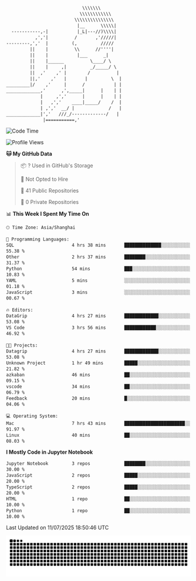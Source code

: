 ```
                             \\\\\\\
                            \\\\\\\\\\\\
                          \\\\\\\\\\\\\\\
                           |__      \\\\\|
  -----------,-|           |_L|---//)\\\\|
           ,','|          /       ,'/////|
---------,','  |         (,         /////
         ||    |          \\      //''''|
         ||    |           |___      _|
         ||    |______          \____/ \
         ||    |     ,|         _/_____/ \
         ||  ,'    ,' |        /          |
         ||,'    ,'   |       |         \  |
_________|/    ,'     |      /           | |
_____________,'      ,',_____|      |    | |
             |     ,','      |      |    | |
             |   ,','    ____|_____/    /  |
             | ,','  __/ |             /   |
_____________|','   ///_/-------------/   |
              |===========,'
```

<!--START_SECTION:waka-->
![Code Time](http://img.shields.io/badge/Code%20Time-59%20hrs%2032%20mins-blue)

![Profile Views](http://img.shields.io/badge/Profile%20Views-0-blue)

**🐱 My GitHub Data** 

> 📦 ? Used in GitHub's Storage 
 > 
> 🚫 Not Opted to Hire
 > 
> 📜 41 Public Repositories 
 > 
> 🔑 0 Private Repositories 
 > 
📊 **This Week I Spent My Time On** 

```text
🕑︎ Time Zone: Asia/Shanghai

💬 Programming Languages: 
SQL                      4 hrs 38 mins       ██████████████░░░░░░░░░░░   55.38 % 
Other                    2 hrs 37 mins       ████████░░░░░░░░░░░░░░░░░   31.37 % 
Python                   54 mins             ███░░░░░░░░░░░░░░░░░░░░░░   10.83 % 
YAML                     5 mins              ░░░░░░░░░░░░░░░░░░░░░░░░░   01.18 % 
JavaScript               3 mins              ░░░░░░░░░░░░░░░░░░░░░░░░░   00.67 % 

🔥 Editors: 
DataGrip                 4 hrs 27 mins       █████████████░░░░░░░░░░░░   53.08 % 
VS Code                  3 hrs 56 mins       ████████████░░░░░░░░░░░░░   46.92 % 

🐱‍💻 Projects: 
Datagrip                 4 hrs 27 mins       █████████████░░░░░░░░░░░░   53.08 % 
Unknown Project          1 hr 49 mins        █████░░░░░░░░░░░░░░░░░░░░   21.82 % 
azkaban                  46 mins             ██░░░░░░░░░░░░░░░░░░░░░░░   09.15 % 
vscode                   34 mins             ██░░░░░░░░░░░░░░░░░░░░░░░   06.79 % 
Feedback                 20 mins             █░░░░░░░░░░░░░░░░░░░░░░░░   04.06 % 

💻 Operating System: 
Mac                      7 hrs 43 mins       ███████████████████████░░   91.97 % 
Linux                    40 mins             ██░░░░░░░░░░░░░░░░░░░░░░░   08.03 % 
```

**I Mostly Code in Jupyter Notebook** 

```text
Jupyter Notebook         3 repos             ████████░░░░░░░░░░░░░░░░░   30.00 % 
JavaScript               2 repos             █████░░░░░░░░░░░░░░░░░░░░   20.00 % 
TypeScript               2 repos             █████░░░░░░░░░░░░░░░░░░░░   20.00 % 
HTML                     1 repo              ██░░░░░░░░░░░░░░░░░░░░░░░   10.00 % 
Python                   1 repo              ██░░░░░░░░░░░░░░░░░░░░░░░   10.00 % 
```




 Last Updated on 11/07/2025 18:50:46 UTC
<!--END_SECTION:waka-->

<picture>
  <source media="(prefers-color-scheme: dark)" srcset="https://raw.githubusercontent.com/yuemanly/yuemanly/output/github-contribution-grid-snake-dark.svg" />
  <source media="(prefers-color-scheme: light)" srcset="https://raw.githubusercontent.com/yuemanly/yuemanly/output/github-contribution-grid-snake.svg" />
  <img alt="github-snake" src="https://raw.githubusercontent.com/yuemanly/yuemanly/output/github-contribution-grid-snake.svg" />
</picture>
<!--
**yuemanly/yuemanly** is a ✨ _special_ ✨ repository because its `README.md` (this file) appears on your GitHub profile.

Here are some ideas to get you started:

- 🔭 I’m currently working on ...
- 🌱 I’m currently learning ...
- 👯 I’m looking to collaborate on ...
- 🤔 I’m looking for help with ...
- 💬 Ask me about ...
- 📫 How to reach me: ...
- 😄 Pronouns: ...
- ⚡ Fun fact: ...
-->

